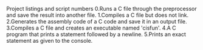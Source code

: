 Project listings and script numbers
0.Runs a C file through the preprocessor and save the result into another file.
1.Compiles a C file but does not link.
2.Generates the assembly code of a C code and save it in an output file.
3.Compiles a C file and creates an executable named 'cisfun'.
4.A C program that prints a statement followed by a newline.
5.Prints an exact statement as given to the console.
